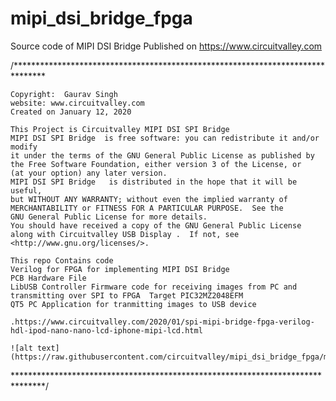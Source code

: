 # mipi_dsi_bridge_fpga
Source code of MIPI DSI Bridge Published on https://www.circuitvalley.com

/*******************************************************************************

    Copyright:  Gaurav Singh
    website: www.circuitvalley.com 
    Created on January 12, 2020
    
    This Project is Circuitvalley MIPI DSI SPI Bridge 
    MIPI DSI SPI Bridge  is free software: you can redistribute it and/or modify
    it under the terms of the GNU General Public License as published by
    the Free Software Foundation, either version 3 of the License, or
    (at your option) any later version.
    MIPI DSI SPI Bridge   is distributed in the hope that it will be useful,
    but WITHOUT ANY WARRANTY; without even the implied warranty of
    MERCHANTABILITY or FITNESS FOR A PARTICULAR PURPOSE.  See the
    GNU General Public License for more details.
    You should have received a copy of the GNU General Public License
    along with Circuitvalley USB Display .  If not, see <http://www.gnu.org/licenses/>.
	
	This repo Contains code 
	Verilog for FPGA for implementing MIPI DSI Bridge
	PCB Hardware File 
	LibUSB Controller Firmware code for receiving images from PC and transmitting over SPI to FPGA  Target PIC32MZ2048EFM
	QT5 PC Application for tranmitting images to USB device

	.https://www.circuitvalley.com/2020/01/spi-mipi-bridge-fpga-verilog-hdl-ipod-nano-nano-lcd-iphone-mipi-lcd.html
	
	![alt text](https://raw.githubusercontent.com/circuitvalley/mipi_dsi_bridge_fpga/master/Hardware/Images/mipi_fpga_ipod_lcd_nano_6_ipone_verilog_spi_mipi_bridge_driver_vdhl_FPGA%20(1)2.gif)

*******************************************************************************/
